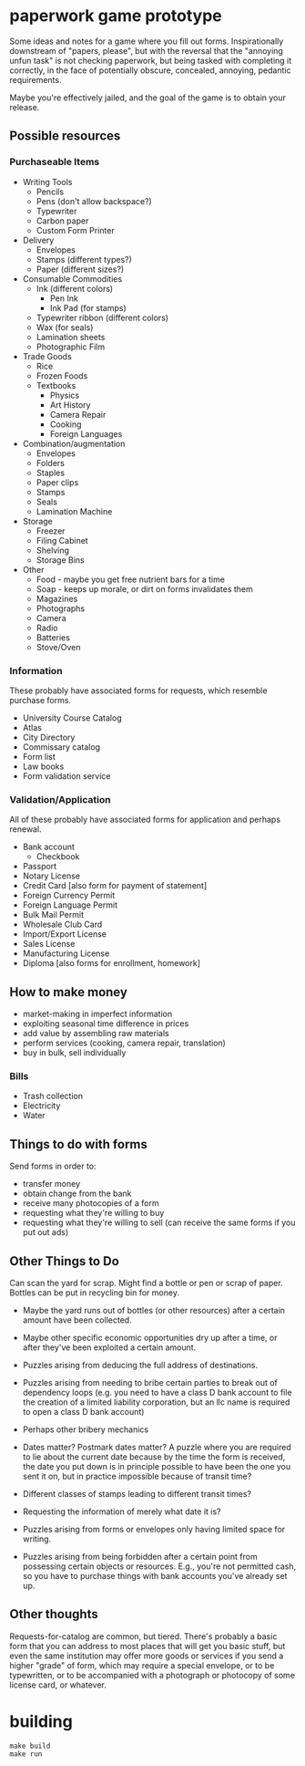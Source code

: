 paperwork game prototype
========================

Some ideas and notes for a game where you fill out forms.
Inspirationally downstream of "papers, please", but with the reversal
that the "annoying unfun task" is not checking paperwork, but being
tasked with completing it correctly, in the face of potentially
obscure, concealed, annoying, pedantic requirements.

Maybe you're effectively jailed, and the goal of the game is to obtain
your release.

## Possible resources

### Purchaseable Items

- Writing Tools
  - Pencils
  - Pens (don't allow backspace?)
  - Typewriter
  - Carbon paper
  - Custom Form Printer
- Delivery
  - Envelopes
  - Stamps (different types?)
  - Paper (different sizes?)
- Consumable Commodities
  - Ink (different colors)
    - Pen Ink
    - Ink Pad (for stamps)
  - Typewriter ribbon (different colors)
  - Wax (for seals)
  - Lamination sheets
  - Photographic Film
- Trade Goods
  - Rice
  - Frozen Foods
  - Textbooks
    - Physics
    - Art History
    - Camera Repair
    - Cooking
    - Foreign Languages
- Combination/augmentation
  - Envelopes
  - Folders
  - Staples
  - Paper clips
  - Stamps
  - Seals
  - Lamination Machine
- Storage
  - Freezer
  - Filing Cabinet
  - Shelving
  - Storage Bins
- Other
  - Food - maybe you get free nutrient bars for a time
  - Soap - keeps up morale, or dirt on forms invalidates them
  - Magazines
  - Photographs
  - Camera
  - Radio
  - Batteries
  - Stove/Oven

### Information

These probably have associated forms for requests, which resemble
purchase forms.

  - University Course Catalog
  - Atlas
  - City Directory
  - Commissary catalog
  - Form list
  - Law books
  - Form validation service

### Validation/Application

All of these probably have associated forms for application and
perhaps renewal.

  - Bank account
    - Checkbook
  - Passport
  - Notary License
  - Credit Card [also form for payment of statement]
  - Foreign Currency Permit
  - Foreign Language Permit
  - Bulk Mail Permit
  - Wholesale Club Card
  - Import/Export License
  - Sales License
  - Manufacturing License
  - Diploma [also forms for enrollment, homework]


## How to make money

 - market-making in imperfect information
 - exploiting seasonal time difference in prices
 - add value by assembling raw materials
 - perform services (cooking, camera repair, translation)
 - buy in bulk, sell individually

### Bills
 - Trash collection
 - Electricity
 - Water

## Things to do with forms
Send forms in order to:

- transfer money
- obtain change from the bank
- receive many photocopies of a form
- requesting what they're willing to buy
- requesting what they're willing to sell
(can receive the same forms if you put out ads)

## Other Things to Do

Can scan the yard for scrap. Might find a bottle or pen or scrap of
paper. Bottles can be put in recycling bin for money.

- Maybe the yard runs out of bottles (or other resources) after a
  certain amount have been collected.

- Maybe other specific economic opportunities dry up after a time, or
  after they've been exploited a certain amount.

- Puzzles arising from deducing the full address of destinations.

- Puzzles arising from needing to bribe certain parties to break out
  of dependency loops (e.g. you need to have a class D bank account to
  file the creation of a limited liability corporation, but an llc
  name is required to open a class D bank account)

- Perhaps other bribery mechanics

- Dates matter? Postmark dates matter? A puzzle where you are required
  to lie about the current date because by the time the form is
  received, the date you put down is in principle possible to have
  been the one you sent it on, but in practice impossible because of
  transit time?

- Different classes of stamps leading to different transit times?

- Requesting the information of merely what date it is?

- Puzzles arising from forms or envelopes only having limited space
  for writing.

- Puzzles arising from being forbidden after a certain point from
  possessing certain objects or resources. E.g., you're not permitted
  cash, so you have to purchase things with bank accounts you've
  already set up.

## Other thoughts

Requests-for-catalog are common, but tiered. There's probably a basic
form that you can address to most places that will get you basic
stuff, but even the same institution may offer more goods or services
if you send a higher "grade" of form, which may require a special
envelope, or to be typewritten, or to be accompanied with a photograph
or photocopy of some license card, or whatever.

building
========

```shell
make build
make run
```
